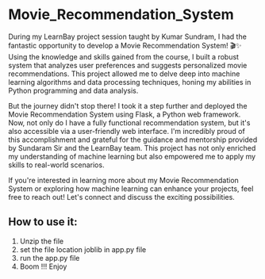 # Movie_Recommendation_System

During my LearnBay project session taught by Kumar Sundram, I had the fantastic opportunity to develop a Movie Recommendation System! 🎬✨
Using the knowledge and skills gained from the course, I built a robust system that analyzes user preferences and suggests personalized movie recommendations. This project allowed me to delve deep into machine learning algorithms and data processing techniques, honing my abilities in Python programming and data analysis.

But the journey didn't stop there! I took it a step further and deployed the Movie Recommendation System using Flask, a Python web framework. Now, not only do I have a fully functional recommendation system, but it's also accessible via a user-friendly web interface.
I'm incredibly proud of this accomplishment and grateful for the guidance and mentorship provided by Sundaram Sir and the LearnBay team. This project has not only enriched my understanding of machine learning but also empowered me to apply my skills to real-world scenarios.

If you're interested in learning more about my Movie Recommendation System or exploring how machine learning can enhance your projects, feel free to reach out! Let's connect and discuss the exciting possibilities.

## How to use it:

1. Unzip the file
2.  set the file location joblib in app.py file
3.  run the app.py file
4.  Boom !!! Enjoy
